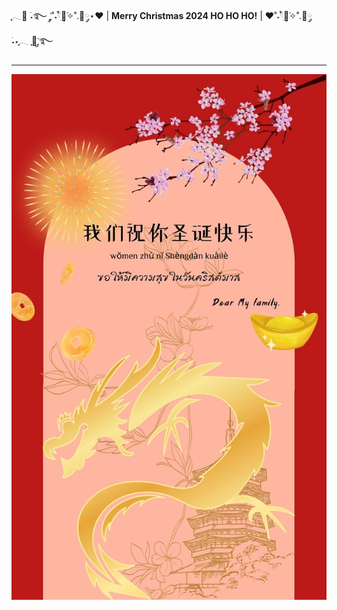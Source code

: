 ִֶָ𓂃🐇 ࣪˖࿐ ִֶָ་༘˚˖𓍢ִ໋🌷͙֒✧˚.🎀༘⋆❤︎ | **Merry Christmas 2024 HO HO HO!** | ❤︎˚˖𓍢ִ໋🌷͙֒✧˚.🎀༘ ࣪˖⋆ִֶָ𓂃 ִֶָ🐇་༘࿐

---

![ecard](githubpic/Christmas_card.png)
